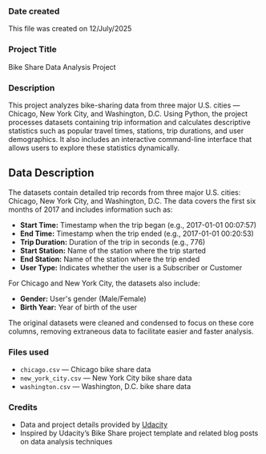 ### Date created
This file was created on 12/July/2025

### Project Title
Bike Share Data Analysis Project

### Description
This project analyzes bike-sharing data from three major U.S. cities — Chicago, New York City, and Washington, D.C. Using Python, the project processes datasets containing trip information and calculates descriptive statistics such as popular travel times, stations, trip durations, and user demographics. It also includes an interactive command-line interface that allows users to explore these statistics dynamically.

## Data Description
The datasets contain detailed trip records from three major U.S. cities: Chicago, New York City, and Washington, D.C. The data covers the first six months of 2017 and includes information such as:

- **Start Time:** Timestamp when the trip began (e.g., 2017-01-01 00:07:57)  
- **End Time:** Timestamp when the trip ended (e.g., 2017-01-01 00:20:53)  
- **Trip Duration:** Duration of the trip in seconds (e.g., 776)  
- **Start Station:** Name of the station where the trip started  
- **End Station:** Name of the station where the trip ended  
- **User Type:** Indicates whether the user is a Subscriber or Customer  

For Chicago and New York City, the datasets also include:  

- **Gender:** User's gender (Male/Female)  
- **Birth Year:** Year of birth of the user  

The original datasets were cleaned and condensed to focus on these core columns, removing extraneous data to facilitate easier and faster analysis.

### Files used
- `chicago.csv` — Chicago bike share data  
- `new_york_city.csv` — New York City bike share data  
- `washington.csv` — Washington, D.C. bike share data

### Credits
- Data and project details provided by [Udacity](https://www.udacity.com/)  
- Inspired by Udacity’s Bike Share project template and related blog posts on data analysis techniques
